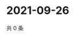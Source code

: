 # 2021-09-26

共 0 条

<!-- BEGIN WEIBO -->
<!-- 最后更新时间 Sun Sep 26 2021 22:07:13 GMT+0800 (China Standard Time) -->

<!-- END WEIBO -->
